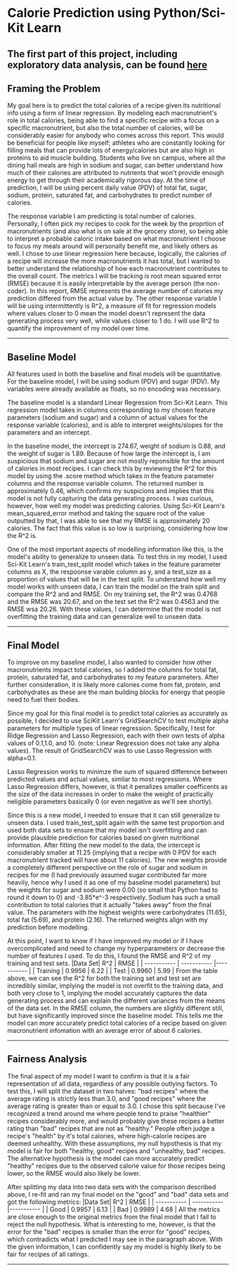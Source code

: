 # Calorie Prediction using Python/Sci-Kit Learn
The first part of this project, including exploratory data analysis, can be found [here](https://aspokasjaros.github.io/recipe_analysis/)
---
## Framing the Problem
My goal here is to predict the total calories of a recipe given its nutritional info using a form of linear regression. By modeling each macronutrient's role in total calories, being able to find a specific recipe with a focus on a specific macronutrient, but also the total number of calories, will be considerably easier for anybody who comes across this report. This would be beneficial for people like myself; athletes who are constantly looking for filling meals that can provide lots of energy/calories but are also high in proteins to aid muscle building. Students who live on campus, where all the dining hall meals are high in sodium and sugar, can better understand how much of their calories are attributed to nutrients that won't provide enough energy to get through their academically rigorous day. At the time of prediction, I will be using percent daily value (PDV) of total fat, sugar, sodium, protein, saturated fat, and carbohydrates to predict number of calories.

The response variable I am predicting is total number of calories. Personally, I often pick my recipes to cook for the week by the proprtion of macronutrients (and also what is on sale at the grocery store), so being able to interpret a probable caloric intake based on what macronutrient I choose to focus my meals around will personally benefit me, and likely others as well. I chose to use linear regression here because, logically, the calories of a recipe will increase the more macronutrients it has total, but I wanted to better understand the relationship of how each macronutrient contributes to the overall count. The metrics I will be tracking is root mean squared error (RMSE) because it is easily interpretable by the average person (the non-coder). In this report, RMSE represents the average number of calories my prediction differed from the actual value by. The other response variable I will be using intermittently is R^2, a measure of fit for regression models where values closer to 0 mean the model doesn't represent the data generating process very well, while values closer to 1 do. I will use R^2 to quantify the improvement of my model over time.

---

## Baseline Model
All features used in both the baseline and final models will be quantitative. For the baseline model, I will be using sodium (PDV) and sugar (PDV). My variables were already available as floats, so no encoding was necessary.

The baseline model is a standard Linear Regression from Sci-Kit Learn. This regression model takes in columns corresponding to my chosen feature parameters (sodium and sugar) and a column of actual values for the response variable (calories), and is able to interpret weights/slopes for the parameters and an intercept.

In the baseline model, the intercept is 274.67, weight of sodium is 0.88, and the weight of sugar is 1.89. Because of how large the intercept is, I am suspicious that sodium and sugar are not mostly reponsible for the amount of calories in most recipes. I can check this by reviewing the R^2 for this model by using the .score method which takes in the feature parameter columns and the response variable column. The returned number is approximately 0.46, which confirms my suspicions and implies that this model is not fully capturing the data generating process. I was curious, however, how well my model was predicting calories. Using Sci-Kit Learn's mean_squared_error method and taking the square root of the value outputted by that, I was able to see that my RMSE is approximately 20 calories. The fact that this value is so low is surprising, considering how low the R^2 is.

One of the most important aspects of modelling information like this, is the model's ability to generalize to unseen data. To test this in my model, I used Sci-Kit Learn's train_test_split model which takes in the feature parameter columns as X, the respoonse varable column as y, and a test_size as a proportion of values that will be in the test split. To understand how well my model works with unseen data, I can train the model on the train split and compare the R^2 and and RMSE. On my training set, the R^2 was 0.4768 and the RMSE was 20.67, and on the test set the R^2 was 0.4563 and the RMSE wsa 20.26. With these values, I can determine that the model is not overfitting the training data and can generalize well to unseen data.

___

## Final Model
To improve on my baseline model, I also wanted to consider how other macronutrients impact total calories, so I added the columns for total fat, protein, saturated fat, and carbohydrates to my feature parameters. After further consideration, it is likely more calories come from fat, protein, and carbohydrates as these are the main building blocks for energy that people need to fuel their bodies.

Since my goal for this final model is to predict total calories as accurately as possible, I decided to use SciKit Learn's GridSearchCV to test multiple alpha parameters for multiple types of linear regression. Specifically, I test for Ridge Regression and Lasso Regression, each with their own tests of alpha values of 0.1,1.0, and 10. (note: Linear Regression does not take any alpha values). The result of GridSearchCV was to use Lasso Regression with alpha=0.1.

Lasso Regression works to minimze the sum of squared difference between predicted values and actual values, similar to most regressions. Where Lasso Regression differs, however, is that it penalizes smaller coefficents as the size of the data increases in order to make the weight of practically neligible parameters basically 0 (or even negative as we'll see shortly).

Since this is a new model, I needed to ensure that it can still generalize to unseen data. I used train_test_split again with the same test proportion and used both data sets to ensure that my model isn't overfitting and can provide plausible prediction for calories based on given nutritional information. After fitting the new model to the data, the intercept is considerably smaller at 11.25 (implying that a recipe with 0 PDV for each macronutrient tracked will have about 11 calories). The new weights provide a completely different perspective on the role of sugar and sodium in recipes for me (I had previously assumed sugar contributed far more heavily, hence why I used it as one of my baseline model parameters) but the weights for sugar and sodium were 0.00 (so small that Python had to round it down to 0) and -3.85*e^-3 respectively. Sodium has such a small contribution to total calories that it actually "takes away" from the final value. The parameters with the highest weights were carbohydrates (11.65), total fat (5.69), and protein (2.16). The returned weights align with my prediction before modelling.

At this point, I want to know if I have improved my model or if I have overcomplicated and need to change my hyperparameters or decrease the number of features I used. To do this, I found the RMSE and R^2 of my training and test sets.
|Data Set| R^2 | RMSE |
| ----------- | ----------- |----------- |
| Training | 0.9956 |  6.22 |
| Test | 0.9960 |  5.99 |
From the table above, we can see the R^2 for both the training set and test set are incredibly similar, implying the model is not overfit to the training data, and both very close to 1, implying the model accurately captures the data generating process and can explain the different variances from the means of the data set. In the RMSE column, the numbers are slightly different still, but have significantly improved since the baseline model. This tells me the model can more accurately predict total calories of a recipe based on given macronutrient infomation with an average error of about 6 calories.

---

## Fairness Analysis
The final aspect of my model I want to confirm is that it is a fair representation of all data, regardless of any possible outlying factors. To test this, I will split the dataset in two halves: "bad recipes" where the average rating is strictly less than 3.0, and "good recipes" where the average rating is greater than or equal to 3.0. I chose this split because I've recognized a trend around me where people tend to praise "healthier" recipes considerably more, and would probably give these recipes a better rating than "bad" recipes that are not as "healthy." People often judge a recipe's "health" by it's total calories, where high-calorie recipes are deemed unhealthy. With these assumptions, my null hypothesis is that my model is fair for both "healthy, good" recipes and "unhealthy, bad" recipes. The alternative hypothesis is the model can more accurately predict "healthy" recipes due to the observed calorie value for those recipes being lower, so the RMSE would also likely be lower.

After splitting my data into two data sets with the comparison described above, I re-fit and ran my final model on the "good" and "bad" data sets and got the following metrics:
|Data Set| R^2 | RMSE |
| ----------- | ----------- |----------- |
| Good | 0.9957 |  6.13 |
| Bad | 0.9989 |  4.68 |
All the metrics are close enough to the original metrics from the final model that I fail to reject the null hypothesis. What is interesting to me, however, is that the error for the "bad" recipes is smaller than the error for "good" recipes, which contradicts what I predicted I may see in the paragraph above. With the given information, I can confidently say my model is highly likely to be fair for recipes of all ratings.

---
